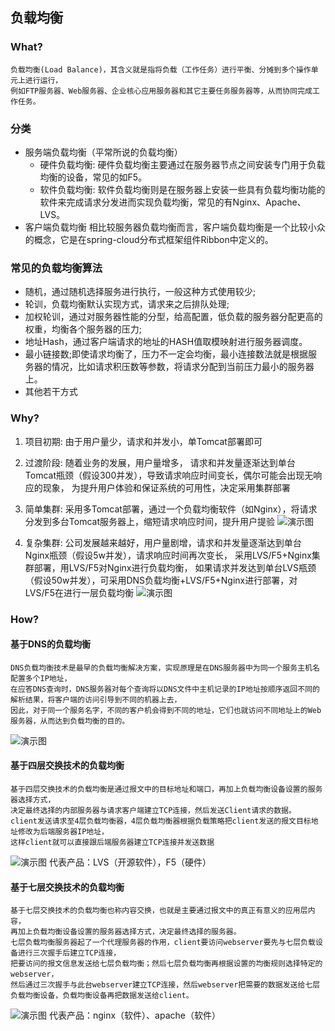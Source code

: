 ## 负载均衡
### What?
	负载均衡(Load Balance)，其含义就是指将负载（工作任务）进行平衡、分摊到多个操作单元上进行运行，
	例如FTP服务器、Web服务器、企业核心应用服务器和其它主要任务服务器等，从而协同完成工作任务。

### 分类
* 服务端负载均衡（平常所说的负载均衡）
	* 硬件负载均衡: 硬件负载均衡主要通过在服务器节点之间安装专门用于负载均衡的设备，常见的如F5。
	* 软件负载均衡: 软件负载均衡则是在服务器上安装一些具有负载均衡功能的软件来完成请求分发进而实现负载均衡，常见的有Nginx、Apache、LVS。
* 客户端负载均衡
	相比较服务器负载均衡而言，客户端负载均衡是一个比较小众的概念，它是在spring-cloud分布式框架组件Ribbon中定义的。

### 常见的负载均衡算法
* 随机，通过随机选择服务进行执行，一般这种方式使用较少;
* 轮训，负载均衡默认实现方式，请求来之后排队处理;
* 加权轮训，通过对服务器性能的分型，给高配置，低负载的服务器分配更高的权重，均衡各个服务器的压力;
* 地址Hash，通过客户端请求的地址的HASH值取模映射进行服务器调度。
* 最小链接数;即使请求均衡了，压力不一定会均衡，最小连接数法就是根据服务器的情况，比如请求积压数等参数，将请求分配到当前压力最小的服务器上。
* 其他若干方式

### Why?
1. 项目初期: 由于用户量少，请求和并发小，单Tomcat部署即可
2. 过渡阶段: 随着业务的发展，用户量增多，
			请求和并发量逐渐达到单台Tomcat瓶颈（假设300并发），导致请求响应时间变长，偶尔可能会出现无响应的现象，
			为提升用户体验和保证系统的可用性，决定采用集群部署
3. 简单集群: 采用多Tomcat部署，通过一个负载均衡软件（如Nginx），将请求分发到多台Tomcat服务器上，缩短请求响应时间，提升用户提验
![演示图](https://img-blog.csdn.net/20170908114755607?watermark/2/text/aHR0cDovL2Jsb2cuY3Nkbi5uZXQvdTAxMjcwMjU0Nw==/font/5a6L5L2T/fontsize/400/fill/I0JBQkFCMA==/dissolve/70/gravity/SouthEast)

4. 复杂集群: 公司发展越来越好，用户量剧增，请求和并发量逐渐达到单台Nginx瓶颈（假设5w并发），请求响应时间再次变长，
			采用LVS/F5+Nginx集群部署，用LVS/F5对Nginx进行负载均衡，
			如果请求并发达到单台LVS瓶颈（假设50w并发），可采用DNS负载均衡+LVS/F5+Nginx进行部署，对LVS/F5在进行一层负载均衡
![演示图](https://images2018.cnblogs.com/blog/1020536/201807/1020536-20180704121836906-165220622.png)

### How?
#### 基于DNS的负载均衡
	DNS负载均衡技术是最早的负载均衡解决方案，实现原理是在DNS服务器中为同一个服务主机名配置多个IP地址，
	在应答DNS查询时，DNS服务器对每个查询将以DNS文件中主机记录的IP地址按顺序返回不同的解析结果，将客户端的访问引导到不同的机器上去，
	因此，对于同一个服务名字，不同的客户机会得到不同的地址，它们也就访问不同地址上的Web服务器，从而达到负载均衡的目的。
![演示图](https://img-blog.csdn.net/20140721145326171?watermark/2/text/aHR0cDovL2Jsb2cuY3Nkbi5uZXQvY3l3b3Nw/font/5a6L5L2T/fontsize/400/fill/I0JBQkFCMA==/dissolve/70/gravity/SouthEast)

#### 基于四层交换技术的负载均衡
    基于四层交换技术的负载均衡是通过报文中的目标地址和端口，再加上负载均衡设备设置的服务器选择方式，
	决定最终选择的内部服务器与请求客户端建立TCP连接，然后发送Client请求的数据。
	client发送请求至4层负载均衡器，4层负载均衡器根据负载策略把client发送的报文目标地址修改为后端服务器IP地址，
	这样client就可以直接跟后端服务器建立TCP连接并发送数据
![演示图](https://images2018.cnblogs.com/blog/1020536/201807/1020536-20180704121655803-2035673535.png)
代表产品：LVS（开源软件），F5（硬件）

#### 基于七层交换技术的负载均衡
	基于七层交换技术的负载均衡也称内容交换，也就是主要通过报文中的真正有意义的应用层内容，
	再加上负载均衡设备设置的服务器选择方式，决定最终选择的服务器。
	七层负载均衡服务器起了一个代理服务器的作用，client要访问webserver要先与七层负载设备进行三次握手后建立TCP连接，
	把要访问的报文信息发送给七层负载均衡；然后七层负载均衡再根据设置的均衡规则选择特定的webserver，
	然后通过三次握手与此台webserver建立TCP连接，然后webserver把需要的数据发送给七层负载均衡设备，负载均衡设备再把数据发送给client。
![演示图](https://images2018.cnblogs.com/blog/1020536/201807/1020536-20180704121714922-1390221287.png)
代表产品：nginx（软件）、apache（软件）
